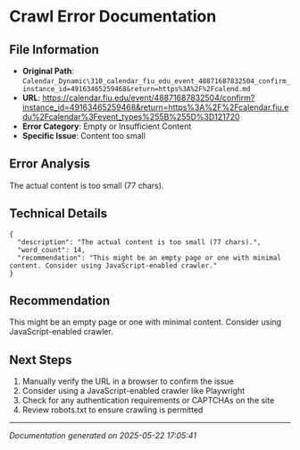# Crawl Error Documentation

## File Information
- **Original Path**: `Calendar_Dynamic\310_calendar_fiu_edu_event_48871687832504_confirm_instance_id=49163465259468&return=https%3A%2F%2Fcalend.md`
- **URL**: https://calendar.fiu.edu/event/48871687832504/confirm?instance_id=49163465259468&return=https%3A%2F%2Fcalendar.fiu.edu%2Fcalendar%3Fevent_types%255B%255D%3D121720
- **Error Category**: Empty or Insufficient Content
- **Specific Issue**: Content too small

## Error Analysis
The actual content is too small (77 chars).

## Technical Details
```
{
  "description": "The actual content is too small (77 chars).",
  "word_count": 14,
  "recommendation": "This might be an empty page or one with minimal content. Consider using JavaScript-enabled crawler."
}
```

## Recommendation
This might be an empty page or one with minimal content. Consider using JavaScript-enabled crawler.

## Next Steps
1. Manually verify the URL in a browser to confirm the issue
2. Consider using a JavaScript-enabled crawler like Playwright
3. Check for any authentication requirements or CAPTCHAs on the site
4. Review robots.txt to ensure crawling is permitted

---
*Documentation generated on 2025-05-22 17:05:41*
